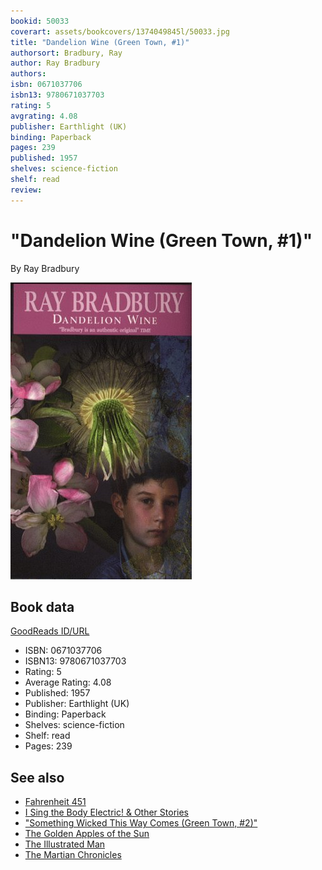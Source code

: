 ```yaml
---
bookid: 50033
coverart: assets/bookcovers/1374049845l/50033.jpg
title: "Dandelion Wine (Green Town, #1)"
authorsort: Bradbury, Ray
author: Ray Bradbury
authors: 
isbn: 0671037706
isbn13: 9780671037703
rating: 5
avgrating: 4.08
publisher: Earthlight (UK) 
binding: Paperback
pages: 239
published: 1957
shelves: science-fiction
shelf: read
review: 
---
```


# "Dandelion Wine (Green Town, #1)"

By Ray Bradbury

![](../../assets/bookcovers/1374049845l/50033.jpg)

## Book data

[GoodReads ID/URL](https://www.goodreads.com/book/show/50033)

- ISBN: 0671037706
- ISBN13: 9780671037703
- Rating: 5
- Average Rating: 4.08
- Published: 1957
- Publisher: Earthlight (UK) 
- Binding: Paperback
- Shelves: science-fiction
- Shelf: read
- Pages: 239


## See also

- [Fahrenheit 451](Fahrenheit_451.md)
- [I Sing the Body Electric! & Other Stories](I_Sing_the_Body_Electric!_and_Other_Stories.md)
- ["Something Wicked This Way Comes (Green Town, #2)"](Something_Wicked_This_Way_Comes_Green_Town__2.md)
- [The Golden Apples of the Sun](The_Golden_Apples_of_the_Sun.md)
- [The Illustrated Man](The_Illustrated_Man.md)
- [The Martian Chronicles](The_Martian_Chronicles.md)
